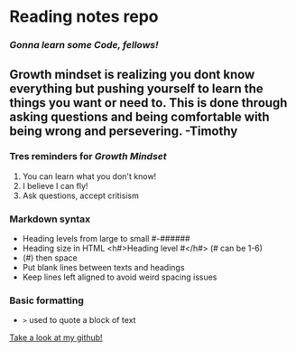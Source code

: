 # **Reading notes repo**

### *Gonna learn some Code, fellows!*

## Growth mindset is realizing you dont know everything but pushing yourself to learn the things you want or need to. This is done through asking questions and being comfortable with being wrong and persevering. -Timothy


### Tres reminders for *Growth Mindset*

1. You can learn what you don't know!
2. I believe I can fly!
3. Ask questions, accept critisism



### Markdown syntax
- Heading levels from large to small #-######
- Heading size in HTML <h#>Heading level #</h#> (# can be 1-6)
- (#) then space
- Put blank lines between texts and headings
- Keep lines left aligned to avoid weird spacing issues


### Basic formatting
- `>` used to quote a block of text



[Take a look at my github!](https://github.com/Timothy-Adams)


